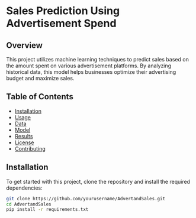 # Sales Prediction Using Advertisement Spend

## Overview
This project utilizes machine learning techniques to predict sales based on the amount spent on various advertisement platforms. By analyzing historical data, this model helps businesses optimize their advertising budget and maximize sales.

## Table of Contents
- [Installation](#installation)
- [Usage](#usage)
- [Data](#data)
- [Model](#model)
- [Results](#results)
- [License](#license)
- [Contributing](#contributing)

## Installation

To get started with this project, clone the repository and install the required dependencies:

```bash
git clone https://github.com/yourusername/AdvertandSales.git
cd AdvertandSales
pip install -r requirements.txt
